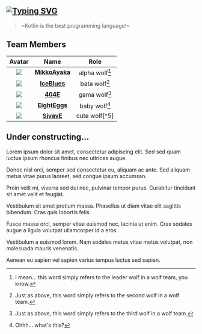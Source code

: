 ## [![Typing SVG](https://readme-typing-svg.herokuapp.com/?font=Roboto+Mono&size=32&width=400&color=FFC2F9E5&duration=3333&lines=WolfLink+DevTeam)](https://git.io/typing-svg)

> ~Kotlin is the best programming language!~


## Team Members

|Avatar|Name|Role|
|:----:|:----:|:----:|
|![](https://avatars.githubusercontent.com/u/77883323?s=80&v=4)|[**MikkoAyaka**](https://github.com/MikkoAyaka)|alpha wolf[^1]|
|![](https://avatars.githubusercontent.com/u/24807179?s=80&v=4)|[**IceBlues**](https://github.com/IceBlues)|bata wolf[^2]|
|![](https://avatars.githubusercontent.com/u/58851040?s=80&v=4)|[**404E**](https://github.com/4o4E)|gama wolf[^3]|
|![](https://avatars.githubusercontent.com/u/72812416?s=80&v=4)|[**EightEggs**](https://github.com/EightEggs)|baby wolf[^4]|
|![](https://avatars.githubusercontent.com/u/125980738?s=80&u=05d5cdc9e5dc8c20260345b641ad98c11cc60540&v=4)|[**SjvavE**](https://github.com/SjvavE)|cute wolf[^5]|


## Under constructing...
Lorem ipsum dolor sit amet, consectetur adipiscing elit. Sed sed quam luctus ipsum rhoncus finibus nec ultrices augue.

Donec nisl orci, semper sed consectetur eu, aliquam ac ante. Sed aliquam metus vitae purus laoreet, sed congue ipsum accumsan.

Proin velit mi, viverra sed dui nec, pulvinar tempor purus. Curabitur tincidunt sit amet velit et feugiat.

Vestibulum sit amet pretium massa. Phasellus ut diam vitae elit sagittis bibendum. Cras quis lobortis felis.

Fusce massa orci, semper vitae euismod nec, lacinia ut enim. Cras sodales augue a ligula volutpat ullamcorper id a eros.

Vestibulum a euismod lorem. Nam sodales metus vitae metus volutpat, non malesuada mauris venenatis.

Aenean eu sapien vel sapien varius tempus luctus sed sapien.


[^1]: I mean... this word simply refers to the leader wolf in a wolf team, you know.
[^2]: Just as above, this word simply refers to the second wolf in a wolf team.
[^3]: Just as above, this word simply refers to the third wolf in a wolf team.
[^4]: Ohhh... what's this?
